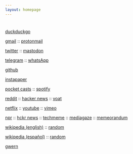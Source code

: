 ```yaml
---
layout: homepage
---
```


# <script> document.write(new Date().toLocaleDateString()); </script>

<i class="fa fa-search" aria-hidden="true"></i> [duckduckgo](http://ddg.gg)

<i class="fa fa-envelope" aria-hidden="true"></i> [gmail](https://mail.google.com/mail) :: [protonmail](https://mail.protonmail.com/inbox)

<i class="fa fa-twitter" aria-hidden="true"></i> [twitter](https://www.twitter.com) :: [mastodon](https://mastodon.social)

<i class="fa fa-telegram" aria-hidden="true"></i> [telegram](https://web.telegram.org) :: <i class="fa fa-whatsapp" aria-hidden="true"></i> [whatsApp](https://web.whatsapp.com)

<i class="fa fa-github" aria-hidden="true"></i> [github](https://github.com)

<i class="fa fa-newspaper-o" aria-hidden="true"></i> [instapaper](https://www.instapaper.com/u)

<i class="fa fa-podcast" aria-hidden="true"></i> [pocket casts](https://play.pocketcasts.com/) :: <i class="fa fa-spotify" aria-hidden="true"></i> [spotify](https://open.spotify.com/browse)

<i class="fa fa-reddit" aria-hidden="true"></i> [reddit](https://www.reddit.com) :: <i class="fa fa-hacker-news" aria-hidden="true"></i> [hacker news](https://news.ycombinator.com) :: [voat](https://voat.co)

<i class="fa fa-film" aria-hidden="true"></i> [netflix](https://www.netflix.com/browse) :: <i class="fa fa-youtube" aria-hidden="true"></i> [youtube](https://www.youtube.com) :: <i class="fa fa-vimeo" aria-hidden="true"></i> [vimeo](https://vimeo.com/es/)

<i class="fa fa-newspaper-o" aria-hidden="true"></i> [npr](http://text.npr.org) :: [hckr news](http://hckrnews.com) :: [techmeme](https://www.techmeme.com/river) :: [mediagaze](https://www.mediagazer.com/river) :: [memeorandum](https://www.memeorandum.com/river)

<i class="fa fa-wikipedia-w" aria-hidden="true"></i> [wikipedia (english)](https://en.wikipedia.org/wiki/Main_Page) :: [random](https://en.wikipedia.org/wiki/Special:Random)

<i class="fa fa-wikipedia-w" aria-hidden="true"></i> [wikipedia (español)](https://es.wikipedia.org/wiki/Main_Page) :: [random](https://es.wikipedia.org/wiki/Special:Random)

<i class="fa fa-link" aria-hidden="true"></i> [gwern](http://www.gwern.net)
